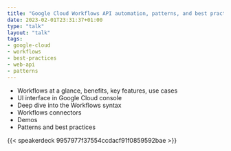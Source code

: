 ```yaml
---
title: "Google Cloud Workflows API automation, patterns, and best practices"
date: 2023-02-01T23:31:37+01:00
type: "talk"
layout: "talk"
tags:
- google-cloud
- workflows
- best-practices
- web-api
- patterns
---
```


* Workflows at a glance, benefits, key features, use cases
* UI interface in Google Cloud console
* Deep dive into the Workflows syntax
* Workflows connectors
* Demos
* Patterns and best practices

{{< speakerdeck 9957977f37554ccdacf91f0859592bae >}}

